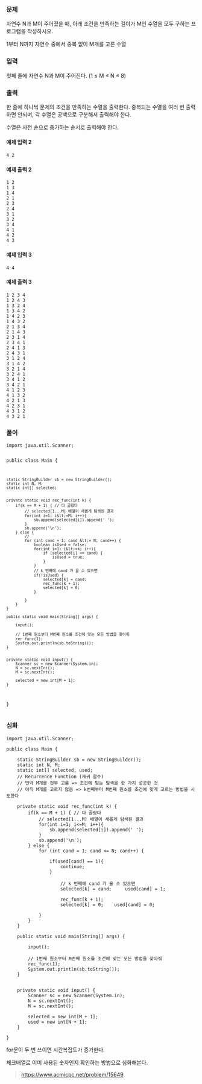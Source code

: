 <h3 id="문제">문제</h3>
<p>자연수 N과 M이 주어졌을 때, 아래 조건을 만족하는 길이가 M인 수열을 모두 구하는 프로그램을 작성하시오.</p>
<p>1부터 N까지 자연수 중에서 중복 없이 M개를 고른 수열</p>
<h3 id="입력">입력</h3>
<p>첫째 줄에 자연수 N과 M이 주어진다. (1 ≤ M ≤ N ≤ 8)</p>
<h3 id="출력">출력</h3>
<p>한 줄에 하나씩 문제의 조건을 만족하는 수열을 출력한다. 중복되는 수열을 여러 번 출력하면 안되며, 각 수열은 공백으로 구분해서 출력해야 한다.</p>
<p>수열은 사전 순으로 증가하는 순서로 출력해야 한다.</p>
<h4 id="예제-입력-2">예제 입력 2</h4>
<pre><code>4 2</code></pre><h4 id="예제-출력-2">예제 출력 2</h4>
<pre><code>1 2
1 3
1 4
2 1
2 3
2 4
3 1
3 2
3 4
4 1
4 2
4 3</code></pre><h4 id="예제-입력-3">예제 입력 3</h4>
<pre><code>4 4</code></pre><h4 id="예제-출력-3">예제 출력 3</h4>
<pre><code>1 2 3 4
1 2 4 3
1 3 2 4
1 3 4 2
1 4 2 3
1 4 3 2
2 1 3 4
2 1 4 3
2 3 1 4
2 3 4 1
2 4 1 3
2 4 3 1
3 1 2 4
3 1 4 2
3 2 1 4
3 2 4 1
3 4 1 2
3 4 2 1
4 1 2 3
4 1 3 2
4 2 1 3
4 2 3 1
4 3 1 2
4 3 2 1</code></pre><h3 id="풀이">풀이</h3>
<pre><code>import java.util.Scanner;

public class Main {

    static StringBuilder sb = new StringBuilder();
    static int N, M;
    static int[] selected;


    private static void rec_func(int k) {
        if(k == M + 1) { // 다 골랐다
            // selected[1...M] 배열이 새롭게 탐색된 결과
            for(int i=1; i&lt;=M; i++){
                sb.append(selected[i]).append(' ');
            }
            sb.append('\n');
        } else {
            //
            for (int cand = 1; cand &lt;= N; cand++) {
                boolean isUsed = false;
                for(int i=1; i&lt;=k; i++){
                    if (selected[i] == cand) {
                        isUsed = true;
                    }
                }
                // k 번째에 cand 가 올 수 있으면
                if(!isUsed) {
                    selected[k] = cand;
                    rec_func(k + 1);
                    selected[k] = 0;
                }

            }
        }
    }

    public static void main(String[] args) {

        input();

        // 1번째 원소부터 M번째 원소를 조건에 맞는 모든 방법을 찾아줘
        rec_func(1);
        System.out.println(sb.toString());
    }


    private static void input() {
        Scanner sc = new Scanner(System.in);
        N = sc.nextInt();
        M = sc.nextInt();

        selected = new int[M + 1];
    }

}
</code></pre><h3 id="심화">심화</h3>
<pre><code>import java.util.Scanner;

public class Main {

    static StringBuilder sb = new StringBuilder();
    static int N, M;
    static int[] selected, used;
    // Recurrence Function (재귀 함수)
    // 만약 M개를 전부 고름 =&gt; 조건에 맞는 탐색을 한 가지 성공한 것
    // 아직 M개를 고르지 않음 =&gt; k번째부터 M번쨰 원소를 조건에 맞게 고르는 방법을 시도한다

    private static void rec_func(int k) {
        if(k == M + 1) { // 다 골랐다
            // selected[1...M] 배열이 새롭게 탐색된 결과
            for(int i=1; i&lt;=M; i++){
                sb.append(selected[i]).append(' ');
            }
            sb.append('\n');
        } else {
            for (int cand = 1; cand &lt;= N; cand++) {

                if(used[cand] == 1){
                    continue;
                }

                    // k 번째에 cand 가 올 수 있으면
                    selected[k] = cand;     used[cand] = 1;

                    rec_func(k + 1);
                    selected[k] = 0;    used[cand] = 0;

            }
        }
    }

    public static void main(String[] args) {

        input();

        // 1번째 원소부터 M번째 원소를 조건에 맞는 모든 방법을 찾아줘
        rec_func(1);
        System.out.println(sb.toString());
    }


    private static void input() {
        Scanner sc = new Scanner(System.in);
        N = sc.nextInt();
        M = sc.nextInt();

        selected = new int[M + 1];
        used = new int[N + 1];
    }

}</code></pre><p>for문이 두 번 쓰이면 시간복잡도가 증가한다.
체크배열로 이미 사용된 숫자인지 확인하는 방법으로 심화해본다.</p>
<blockquote>
<p><a href="https://www.acmicpc.net/problem/15649">https://www.acmicpc.net/problem/15649</a></p>
</blockquote>